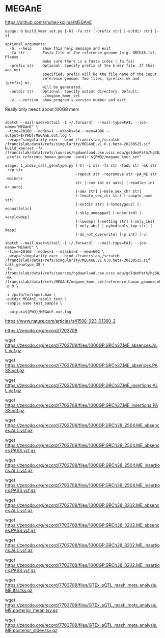 
#	MEGAnE

https://github.com/shohei-kojima/MEGAnE





```
usage: 0_build_kmer_set.py [-h] -fa str [-prefix str] [-outdir str] [-v]

optional arguments:
  -h, --help     show this help message and exit
  -fa str        Fasta file of the reference genome (e.g. GRCh38.fa). Please
                 make sure there is a fasta index (.fa.fai)
  -prefix str    Optional. Specify prefix of the k-mer file. If this was not
                 specified, prefix will be the file name of the input
                 reference genome. Two files, [prefix].mk and [prefix].mi,
                 will be generated.
  -outdir str    Optional. Specify output directory. Default:
                 ./megane_kmer_set
  -v, --version  show program's version number and exit
```

Really only needs about 100GB mem

```

sbatch --mail-user=$(tail -1 ~/.forward)  --mail-type=FAIL --job-name="MEGAnE" \
--time=20160 --nodes=1 --ntasks=64 --mem=490G --output=${PWD}/MEGAnE.out.log \
--wrap="singularity exec --bind /francislab,/scratch /francislab/data1/refs/singularity/MEGAnE.v1.0.1.beta-20230525.sif build_kmerset -fa /francislab/data1/refs/sources/hgdownload.cse.ucsc.edu/goldenPath/hg38/bigZips/20180810/hg38.fa -prefix reference_human_genome -outdir ${PWD}/megane_kmer_set"

```






```
usage: 1_indiv_call_genotype.py [-h] -i str -fa str -fadb str -mk str -rep str
                                -repout str -repremove str -pA_ME str -mainchr
                                str [-cov int or auto] [-readlen int or auto]
                                [-sex str] [-male_sex_chr str]
                                [-female_sex_chr str] [-sample_name str]
                                [-outdir str] [-homozygous] [-monoallelic]
                                [-skip_unmapped] [-unsorted] [-verylowdep]
                                [-lowdep] [-setting str] [-only_ins]
                                [-only_abs] [-pybedtools_tmp str] [-keep]
                                [-do_not_overwrite] [-p int] [-v]
```


```
sbatch --mail-user=$(tail -1 ~/.forward)  --mail-type=FAIL --job-name="MEGAnE" \
--time=20160 --nodes=1 --ntasks=8 --mem=60G \
--wrap="singularity exec --bind /francislab,/scratch /francislab/data1/refs/singularity/MEGAnE.v1.0.0.beta-20230525.sif call_genotype_38 \
-fa /francislab/data1/refs/sources/hgdownload.cse.ucsc.edu/goldenPath/hg38/bigZips/20180810/hg38.fa.gz
-mk /francislab/data1/refs/MEGAnE/megane_kmer_set/reference_human_genome.mk -p 8 \

-i /path/to/input.bam \
-outdir MEGAnE_result_test \
-sample_name test_sample \

--output=${PWD}/MEGAnE.out.log

```






https://www.nature.com/articles/s41588-023-01390-2

https://zenodo.org/record/7703708


wget https://zenodo.org/record/7703708/files/1000GP.GRCh37.ME_absences.ALL.vcf.gz

wget https://zenodo.org/record/7703708/files/1000GP.GRCh37.ME_absences.PASS.vcf.gz

wget https://zenodo.org/record/7703708/files/1000GP.GRCh37.ME_insertions.ALL.vcf.gz

wget https://zenodo.org/record/7703708/files/1000GP.GRCh37.ME_insertions.PASS.vcf.gz

wget https://zenodo.org/record/7703708/files/1000GP.GRCh38_2504.ME_absences.ALL.vcf.gz

wget https://zenodo.org/record/7703708/files/1000GP.GRCh38_2504.ME_absences.PASS.vcf.gz

wget https://zenodo.org/record/7703708/files/1000GP.GRCh38_2504.ME_insertions.ALL.vcf.gz

wget https://zenodo.org/record/7703708/files/1000GP.GRCh38_2504.ME_insertions.PASS.vcf.gz

wget https://zenodo.org/record/7703708/files/1000GP.GRCh38_3202.ME_absences.ALL.vcf.gz

wget https://zenodo.org/record/7703708/files/1000GP.GRCh38_3202.ME_absences.PASS.vcf.gz

wget https://zenodo.org/record/7703708/files/1000GP.GRCh38_3202.ME_insertions.ALL.vcf.gz

wget https://zenodo.org/record/7703708/files/1000GP.GRCh38_3202.ME_insertions.PASS.vcf.gz

wget https://zenodo.org/record/7703708/files/GTEx_eQTL_mash_meta_analysis.ME.lfsr.tsv.gz

wget https://zenodo.org/record/7703708/files/GTEx_eQTL_mash_meta_analysis.ME.posterior_mean.tsv.gz

wget https://zenodo.org/record/7703708/files/GTEx_eQTL_mash_meta_analysis.ME.posterior_stdev.tsv.gz





